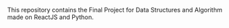This repository contains the Final Project for Data Structures and Algorithm made on ReactJS and Python.
